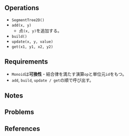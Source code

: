## Operations

- `SegmentTree2D()`
- `add(x, y)`
	- 点`(x, y)`を追加する。
- `build()`
- `update(x, y, value)`
- `get(x1, y1, x2, y2)`

## Requirements

- `Monoid`は**可換性**・結合律を満たす演算`op`と単位元`id`をもつ。
- `add`, `build`, `update / get`の順で呼び出す。

## Notes

## Problems

## References


